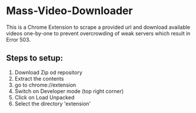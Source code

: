 # Mass-Video-Downloader
This is a Chrome Extension to scrape a provided url and download available videos one-by-one to prevent overcrowding of weak servers which result in Error 503.

## Steps to setup:
1. Download Zip od repository
2. Extract the contents
3. go to chrome://extension
4. Switch on Developer mode (top right corner)
5. Click on Load Unpacked
6. Select the directory 'extension' 
